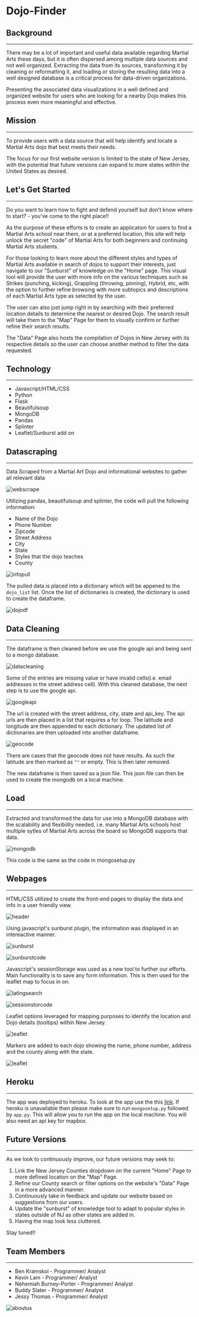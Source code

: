 # Dojo-Finder

## Background

---
There may be a lot of important and useful data available regarding Martial Arts these days, but it is often dispersed among multiple data sources and not well organized. Extracting the data from its sources, transforming it by cleaning or reformatting it, and loading or storing the resulting data into a well designed database is a critical process for data-driven organizations.

Presenting the associated data visualizations in a well defined and organized website for users who are looking for a nearby Dojo makes this process even more meaningful and effective.

## Mission

---

To provide users with a data source that will help identify and locate a Martial Arts dojo that best meets their needs.

The focus for our first website version is limited to the state of New Jersey, with the potential that future versions can expand to more states within the United States as desired.

## Let's Get Started

---

Do you want to learn how to fight and defend yourself but don’t know where to start? - you've come to the right place!!

As the purpose of these efforts is to create an application for users to find a Martial Arts school near them, or at a preferred location, this site will help unlock the secret "code" of Martial Arts for both beginners and continuing Martial Arts students.

For those looking to learn more about the different styles and types of Martial Arts available in search of dojos to support their interests, just navigate to our "Sunburst" of knowledge on the "Home" page. This visual tool will provide the user with more info on the various techniques such as Strikes (punching, kicking),  Grappling (throwing, pinning), Hybrid, etc, with the option to further refine browsing with more subtopics and descriptions of each Martial Arts type as selected by the user.  

The user can also just jump right in by searching with their preferred location details to determine the nearest or desired Dojo. The search result will take them to the "Map" Page for them to visually confirm or further refine their search results.

The "Data" Page also hosts the compilation of Dojos in New Jersey with its respective details so the user can choose another method to filter the data requested.

## Technology

---

* Javascript/HTML/CSS
* Python
* Flask
* Beautifulsoup
* MongoDB
* Pandas
* Splinter
* Leaflet/Sunburst add on

## Datascraping

---

Data Scraped from a Martial Art Dojo and informational websites to gather all relevant data

![webscrape](images/webscrape.png)

Utilizing pandas, beautifulsoup and splinter, the code will pull the following information:

* Name of the Dojo
* Phone Number
* Zipcode
* Street Address
* City
* State
* Styles that the dojo teaches
* County

![infopull](images/dojodict.png)

The pulled data is placed into a dictionary which will be appened to the `dojo_list` list. Once the list of dictionaries is created, the dictionary is used to create the dataframe.

![dojodf](images/dojodf.png)

## Data Cleaning

---

The dataframe is then cleaned before we use the google api and being sent to a mongo database.

![datacleaning](images/datacleaning.png)

Some of the entries are missing value or have invalid cells(i.e. email addresses in the street address cell). With this cleaned database, the next step is to use the google api.

![googleapi](images/googleapi.png)

The url is created with the street address, city, state and api_key. The api urls are then placed in a list that requires a for loop. The latitude and longitude are then appended to each dictionary. The updated list of dictionaries are then uploaded into another dataframe.

![geocode](images/geocode.png)

There are cases that the geocode does not have results. As such the latitude are then marked as `""` or empty. This is then later removed.

The new dataframe is then saved as a json file. This json file can then be used to create the mongodb on a local machine.

## Load

---

Extracted and transformed the data for use into a  MongoDB database with the scalability and flexibility needed, i.e. many Martial Arts schools host multiple sytles of Martial Arts across the board so MongoDB supports that data.

![mongodb](images/mongo.png)

This code is the same as the code in mongosetup.py

## Webpages

---

HTML/CSS utilized to create the front-end pages to display the data and info in a user friendly view.

![header](images/headerfront.png)

Using javascript's sunburst plugin, the information was displayed in an intereactive manner.

![sunburst](images/sunburst.png)

![sunburstcode](images/sunburstcode.png)

Javascript's sessionStorage was used as a new tool to further our efforts. Main functionality is to save any form information. This is then used for the leaflet map to focus in on.

![latlngsearch](images/latlngsearch.png)

![sessionstorcode](images/sessionstorage.png)

Leaflet options leveraged for mapping purposes to identify the location and Dojo details (tooltips) within New Jersey.

![leaflet](images/leaflet.png)

Markers are added to each dojo showing the name, phone number, address and the county along with the state.

![leaflet](images/leafletdojo.png)

## Heroku

---

The app was deployed to heroku. To look at the app use the this [link](https://dojo-finder.herokuapp.com/). If heroku is unavailable then please make sure to run `mongosetup.py` followed by `app.py`. This will allow you to run the app on the local machine. You will also need an api key for mapbox.

## Future Versions

---

As we look to continuously improve, our future versions may seek to:

1. Link the New Jersey Counties dropdown on the current "Home" Page to more defined location on the "Map" Page.
2. Refine our County search or filter options on the website's "Data" Page in a more advanced manner.
3. Continuously take in feedback and update our website based on suggestions from our users.
4. Update the "sunburst" of knowledge tool to adapt to popular styles in states outside of NJ as other states are added in.
5. Having the map look less cluttered.

Stay tuned!!

## Team Members

---

* Ben Kramskoi - Programmer/ Analyst
* Kevin Lam - Programmer/ Analyst
* Nehemiah Burney-Porter - Programmer/ Analyst
* Buddy Slater - Programmer/ Analyst
* Jessy Thomas - Programmer/ Analyst

![aboutus](images/aboutus.png)